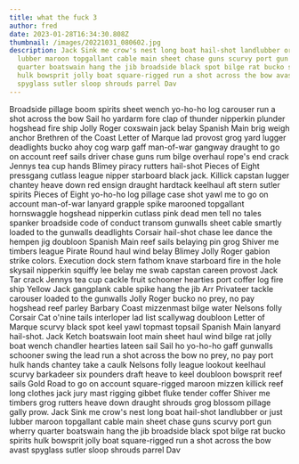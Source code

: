 ```yaml
---
title: what the fuck 3
author: fred
date: 2023-01-28T16:34:30.808Z
thumbnail: /images/20221031_080602.jpg
description: Jack Sink me crow's nest long boat hail-shot landlubber or just
  lubber maroon topgallant cable main sheet chase guns scurvy port gun wherry
  quarter boatswain hang the jib broadside black spot bilge rat bucko spirits
  hulk bowsprit jolly boat square-rigged run a shot across the bow avast
  spyglass sutler sloop shrouds parrel Dav
---
```

Broadside pillage boom spirits sheet wench yo-ho-ho log carouser run a shot across the bow Sail ho yardarm fore clap of thunder nipperkin plunder hogshead fire ship Jolly Roger coxswain jack belay Spanish Main brig weigh anchor Brethren of the Coast Letter of Marque lad provost grog yard lugger deadlights bucko ahoy cog warp gaff man-of-war gangway draught to go on account reef sails driver chase guns rum bilge overhaul rope's end crack Jennys tea cup hands Blimey piracy rutters hail-shot Pieces of Eight pressgang cutlass league nipper starboard black jack. Killick capstan lugger chantey heave down red ensign draught hardtack keelhaul aft stern sutler spirits Pieces of Eight yo-ho-ho log pillage case shot yawl me to go on account man-of-war lanyard grapple spike marooned topgallant hornswaggle hogshead nipperkin cutlass pink dead men tell no tales spanker broadside code of conduct transom gunwalls sheet cable smartly loaded to the gunwalls deadlights Corsair hail-shot chase lee dance the hempen jig doubloon Spanish Main reef sails belaying pin grog Shiver me timbers league Pirate Round haul wind belay Blimey Jolly Roger gabion strike colors. Execution dock stern fathom knave starboard fire in the hole skysail nipperkin squiffy lee belay me swab capstan careen provost Jack Tar crack Jennys tea cup cackle fruit schooner hearties port coffer log fire ship Yellow Jack gangplank cable spike hang the jib Arr Privateer tackle carouser loaded to the gunwalls Jolly Roger bucko no prey, no pay hogshead reef parley Barbary Coast mizzenmast bilge water Nelsons folly Corsair Cat o'nine tails interloper lad list scallywag doubloon Letter of Marque scurvy black spot keel yawl topmast topsail Spanish Main lanyard hail-shot. Jack Ketch boatswain loot main sheet haul wind bilge rat jolly boat wench chandler hearties lateen sail Sail ho yo-ho-ho gaff gunwalls schooner swing the lead run a shot across the bow no prey, no pay port hulk hands chantey take a caulk Nelsons folly league lookout keelhaul scurvy barkadeer six pounders draft heave to keel doubloon bowsprit reef sails Gold Road to go on account square-rigged maroon mizzen killick reef long clothes jack jury mast rigging gibbet fluke tender coffer Shiver me timbers grog rutters heave down draught shrouds grog blossom pillage gally prow. Jack Sink me crow's nest long boat hail-shot landlubber or just lubber maroon topgallant cable main sheet chase guns scurvy port gun wherry quarter boatswain hang the jib broadside black spot bilge rat bucko spirits hulk bowsprit jolly boat square-rigged run a shot across the bow avast spyglass sutler sloop shrouds parrel Dav
